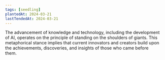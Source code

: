 ```yaml
---
tags: [seedling]
plantedAt: 2024-03-21
lastTendedAt: 2024-03-21
---
```

The advancement of knowledge and technology, including the development of AI, operates on the principle of standing on the shoulders of giants. This metaphorical stance implies that current innovators and creators build upon the achievements, discoveries, and insights of those who came before them.
